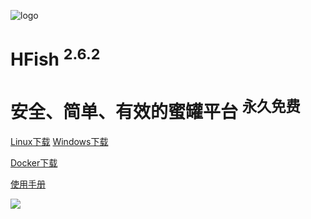 <!-- _coverpage.md -->

![logo](http://img.threatbook.cn/hfish/logo.png ":size=200x202")

# HFish <sup class="version">2.6.2</sup>

# 安全、简单、有效的蜜罐平台 <sup class="version">永久免费</sup>





[Linux下载](https://hfish.io/#/2-2-linux)
[Windows下载](https://hfish.io/#/2-3-windows)

[Docker下载](https://hfish.io/#/2-1-docker)

[使用手册](#HFish设计理念)

<!-- 背景图片 -->

![](http://img.threatbook.cn/hfish/background.jpg)
